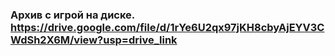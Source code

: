 ### Архив с игрой на диске. https://drive.google.com/file/d/1rYe6U2qx97jKH8cbyAjEYV3CWdSh2X6M/view?usp=drive_link
